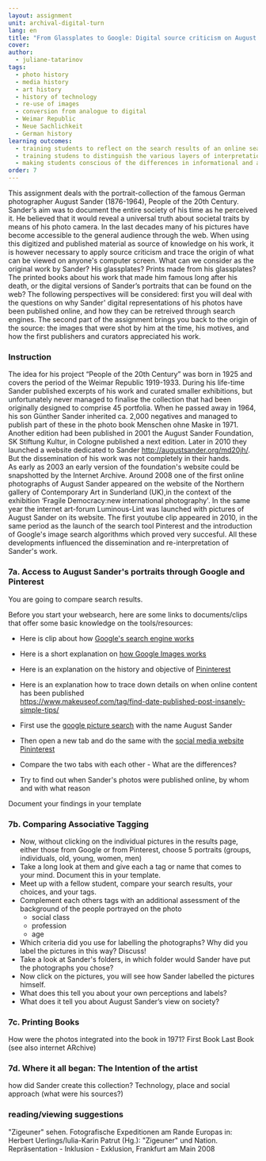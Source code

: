 ```yaml
---
layout: assignment
unit: archival-digital-turn
lang: en
title: "From Glassplates to Google: Digital source criticism on August Sander’s People of the 20th Century" 
cover:
author: 
  - juliane-tatarinov
tags:
  - photo history
  - media history
  - art history
  - history of technology 
  - re-use of images
  - conversion from analogue to digital
  - Weimar Republic
  - Neue Sachlichkeit
  - German history
learning outcomes:
  - training students to reflect on the search results of an online search and how this is determined by the properties of the search engine, 
  - training studens to distinguish the various layers of interpretations when applying source criticism on analogue photos that have been published online
  - making students conscious of the differences in informational and artifactual value between the analogue and digital source.
order: 7
---
```

This assignment deals with the portrait-collection of the famous German photographer August Sander (1876-1964), People of the 20th Century. Sander’s aim was to document the entire society of his time as he perceived it. He believed that it would reveal a universal truth about societal traits by means of his photo camera. In the last decades many of his pictures have become accessible to the general audience through the web. When using this digitized and published material as source of knowledge on his work, it is however necessary to apply source criticism and trace the origin of what can be viewed on anyone's computer screen. What can we consider as the original work by Sander? His glassplates? Prints made from his glassplates? The printed books about his work that made him famous long after his death, or the digital versions of Sander’s portraits that can be found on the web? The following perspectives will be considered: first you will deal with the questions on why Sander' digital representations of his photos have been published online, and how they can be retreived through search engines. The second part of the assignment brings you back to the origin of the source: the images that were shot by him at the time, his motives, and how the first publishers and curators appreciated his work.  
 
<!-- more -->

<!-- briefing-student -->
### Instruction 
<!-- section-contents -->

The idea for his project “People of the 20th Century” was born in 1925 and covers the period of the Weimar Republic 1919-1933. 
During his life-time Sander published excerpts of his work and curated smaller exhibitions, but unfortunately never managed to finalise the collection that had been originally designed to comprise 45 portfolia. When he passed away in 1964, his son Günther Sander inherited  ca. 2,000 negatives and managed to publish part of these in the photo book Menschen ohne Maske in 1971. Another edition had been published in 2001 the August Sander Foundation, SK Stiftung Kultur, in Cologne published a next edition. Later in 2010 they launched a website dedicated to Sander http://augustsander.org/md20jh/. But the dissemination of his work was not completely in their hands.  
As early as 2003 an early version of the foundation's website could be snapshotted by the Internet Archive. Around 2008 one of the first online photographs of August Sander appeared on the website of the Northern gallery of Contemporary Art in Sunderland (UK),in the context of the exhibition ‘Fragile Democracy:new international photography'. In the same year the internet art-forum Luminous-Lint was launched with pictures of August Sander on its website. The first youtube clip appeared in 2010, in the same period as the launch of the search tool Pinterest and the introduction of Google's image search algorithms which proved very succesful. All these developments influenced the dissemination and re-interpretation of Sander's work. 

<!-- section -->
### 7a. Access to August Sander's portraits through Google and Pinterest 
<!-- section-contents -->
You are going to compare search results.

Before you start your websearch, here are some links to documents/clips that offer some basic knowledge on the tools/resources:
- Here is clip about how [Google's search engine works](https://www.youtube.com/watch?v=BNHR6IQJGZs)
- Here is a short explanation on [how Google Images works](https://www.dummies.com/education/internet-basics/knowing-google-images-basics/)
- Here is an explanation on the history and objective of [Pininterest](https://en.wikipedia.org/wiki/Pinterest)
- Here is an explanation how to trace down details on when online content has been published  
https://www.makeuseof.com/tag/find-date-published-post-insanely-simple-tips/

- First use the [google picture search](9https://images.google.com) with the name August Sander  
- Then open a new tab and do the same with the [social media website Pininterest](https://www.pinterest.de/search/pins/?q=August%20Sander&rs=typed&term_meta[]=August%7Ctyped&term_meta[]=Sander%7Ctyped)
- Compare the two tabs with each other - What are the differences?
- Try to find out when Sander's photos were published online, by whom and with what reason

Document your findings in your template
<!-- section -->


### 7b. Comparing Associative Tagging 
<!-- section-contents -->
- Now, without clicking on the individual pictures in the results page, either those from Google or from Pinterest, choose 5 portraits (groups, individuals, old, young, women, men) 
- Take a long look at them and give each a tag or name that comes to your mind. Document this in your template.
- Meet up with a fellow student, compare your search results, your choices, and your tags.  
- Complement each others tags with an additional assessment of the background of the people portrayed on the photo
  - social class
  - profession
  - age
- Which criteria did you use for labelling the photographs? Why did you label the pictures in this way? Discuss!
- Take a look at Sander's folders, in which folder would Sander have put the photographs you chose?
- Now click on the pictures, you will see how Sander labelled the pictures himself.
- What does this tell you about your own perceptions and labels?
- What does it tell you about August Sander’s view on society?
<!-- section -->


### 7c. Printing Books
<!-- section-contents -->
How were the photos integrated into the book in 1971? 
First Book
Last Book
(see also internet ARchive)
<!-- section -->
### 7d. Where it all began: The Intention of the artist
<!-- section-contents -->
how did Sander create this collection? 
Technology, place and social approach (what were his sources?)

<!-- section -->
### reading/viewing suggestions 
<!-- section-contents -->
 "Zigeuner" sehen. Fotografische Expeditionen am Rande Europas
in: Herbert Uerlings/Iulia-Karin Patrut (Hg.): "Zigeuner" und Nation. Repräsentation - Inklusion - Exklusion, Frankfurt am Main 2008


<!-- briefing-teacher -->

